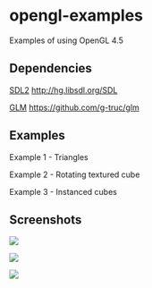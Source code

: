 # opengl-examples
Examples of using OpenGL 4.5

Dependencies
--------
[SDL2](https://www.libsdl.org/) http://hg.libsdl.org/SDL

[GLM](http://glm.g-truc.net/) https://github.com/g-truc/glm

Examples
--------
Example 1 - Triangles

Example 2 - Rotating textured cube

Example 3 - Instanced cubes

Screenshots
--------
[![](<https://dl.dropboxusercontent.com/u/8712341/example-450-01-preview.png>)](https://dl.dropboxusercontent.com/u/8712341/example-450-01.png)

[![](<https://dl.dropboxusercontent.com/u/8712341/example-450-02-preview.png>)](https://dl.dropboxusercontent.com/u/8712341/example-450-02.png)

[![](<https://dl.dropboxusercontent.com/u/8712341/example-450-03-preview.png>)](https://dl.dropboxusercontent.com/u/8712341/example-450-03.png)

